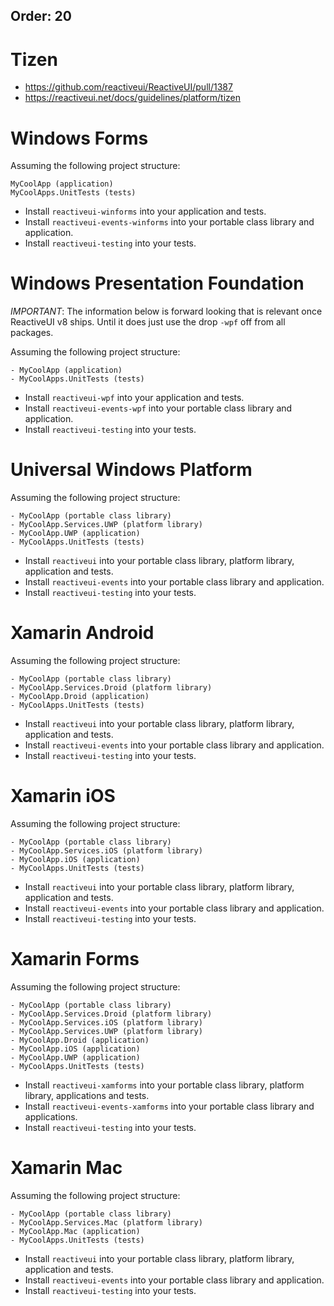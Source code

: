 Order: 20
---


# Tizen

* https://github.com/reactiveui/ReactiveUI/pull/1387
* https://reactiveui.net/docs/guidelines/platform/tizen

# Windows Forms

Assuming the following project structure:

```
MyCoolApp (application)
MyCoolApps.UnitTests (tests)
```

* Install `reactiveui-winforms` into your application and tests.
* Install `reactiveui-events-winforms` into your portable class library and application.
* Install `reactiveui-testing` into your tests.

# Windows Presentation Foundation

_IMPORTANT_: The information below is forward looking that is relevant once ReactiveUI v8 ships. Until it does just use the drop `-wpf` off from all packages.

Assuming the following project structure:

```
- MyCoolApp (application)
- MyCoolApps.UnitTests (tests)
```

* Install `reactiveui-wpf` into your application and tests.
* Install `reactiveui-events-wpf` into your portable class library and application.
* Install `reactiveui-testing` into your tests.

# Universal Windows Platform

Assuming the following project structure:

```
- MyCoolApp (portable class library)
- MyCoolApp.Services.UWP (platform library)
- MyCoolApp.UWP (application)
- MyCoolApps.UnitTests (tests)
```

* Install `reactiveui` into your portable class library, platform library, application and tests.
* Install `reactiveui-events` into your portable class library and application.
* Install `reactiveui-testing` into your tests.

# Xamarin Android

Assuming the following project structure:

```
- MyCoolApp (portable class library)
- MyCoolApp.Services.Droid (platform library)
- MyCoolApp.Droid (application)
- MyCoolApps.UnitTests (tests)
```

* Install `reactiveui` into your portable class library, platform library, application and tests.
* Install `reactiveui-events` into your portable class library and application.
* Install `reactiveui-testing` into your tests.

# Xamarin iOS

Assuming the following project structure:

```
- MyCoolApp (portable class library)
- MyCoolApp.Services.iOS (platform library)
- MyCoolApp.iOS (application)
- MyCoolApps.UnitTests (tests)
```

* Install `reactiveui` into your portable class library, platform library, application and tests.
* Install `reactiveui-events` into your portable class library and application.
* Install `reactiveui-testing` into your tests.

# Xamarin Forms

Assuming the following project structure:

```
- MyCoolApp (portable class library)
- MyCoolApp.Services.Droid (platform library)
- MyCoolApp.Services.iOS (platform library)
- MyCoolApp.Services.UWP (platform library)
- MyCoolApp.Droid (application)
- MyCoolApp.iOS (application)
- MyCoolApp.UWP (application)
- MyCoolApps.UnitTests (tests)
```

* Install `reactiveui-xamforms` into your portable class library, platform library, applications and tests.
* Install `reactiveui-events-xamforms` into your portable class library and applications.
* Install `reactiveui-testing` into your tests.

# Xamarin Mac

Assuming the following project structure:

```
- MyCoolApp (portable class library)
- MyCoolApp.Services.Mac (platform library)
- MyCoolApp.Mac (application)
- MyCoolApps.UnitTests (tests)
```

* Install `reactiveui` into your portable class library, platform library, application and tests.
* Install `reactiveui-events` into your portable class library and application.
* Install `reactiveui-testing` into your tests.
